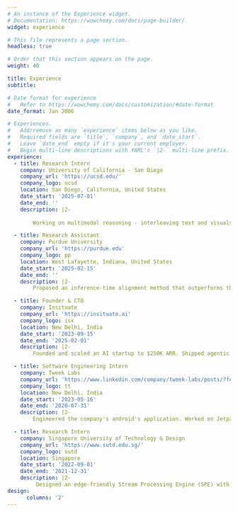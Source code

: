 ```yaml
---
# An instance of the Experience widget.
# Documentation: https://wowchemy.com/docs/page-builder/
widget: experience

# This file represents a page section.
headless: true

# Order that this section appears on the page.
weight: 40

title: Experience
subtitle:

# Date format for experience
#   Refer to https://wowchemy.com/docs/customization/#date-format
date_format: Jan 2006

# Experiences.
#   Add/remove as many `experience` items below as you like.
#   Required fields are `title`, `company`, and `date_start`.
#   Leave `date_end` empty if it's your current employer.
#   Begin multi-line descriptions with YAML's `|2-` multi-line prefix.
experience:
  - title: Research Intern
    company: University of California - San Diego
    company_url: 'https://ucsd.edu/'
    company_logo: ucsd
    location: San Diego, California, United States
    date_start: '2025-07-01'
    date_end: ''
    description: |2-
    
        Working on multimodal reasoning - interleaving text and visuals within the chain-of-thought, enabling models to “think” with sketches, diagrams, and images. This work bridges language and vision to solve complex problems with richer, more interpretable reasoning.

  - title: Research Assistant
    company: Purdue University
    company_url: 'https://purdue.edu'
    company_logo: pp
    location: West Lafayette, Indiana, United States
    date_start: '2025-02-15'
    date_end: ''
    description: |2-
        Proposed an inference-time alignment method that outperforms the SOTA - Best-of-N decoding by over 30%, while reducing reward model calls by 20%. Aligned LLMs in reducing harmlessness, improved reasoning and positive sentiment generation. Submitted the work to AAAI’26 conference and TACL journal.

  - title: Founder & CTO
    company: Insituate
    company_url: 'https://insituate.ai'
    company_logo: isx
    location: New Delhi, India
    date_start: '2023-09-15'
    date_end: '2025-02-01'
    description: |2-
        Founded and scaled an AI startup to $250K ARR. Shipped agentic solutions to global banks and financial insitutions.

  - title: Software Engineering Intern
    company: Tweek Labs
    company_url: 'https://www.linkedin.com/company/tweek-labs/posts/?feedView=all'
    company_logo: tt
    location: New Delhi, India
    date_start: '2023-05-16'
    date_end: '2020-07-31'
    description: |2-
        Engineered the company's android's application. Worked on Jetpack-Compose library for developing. Developed multiple features currently running in production.

  - title: Research Intern
    company: Singapore University of Technology & Design
    company_url: 'https://www.sutd.edu.sg/'
    company_logo: sutd
    location: Singapore
    date_start: '2022-09-01'
    date_end: '2021-12-31'
    description: |2-
         Designed an edge-friendly Stream Processing Engine (SPE) with a congestion-aware scheduler, optimizing task-to-resource allocation using graph-based optimization.
design:
      columns: '2'
---
```

